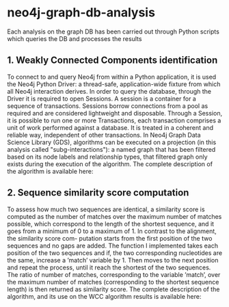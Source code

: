 # neo4j-graph-db-analysis
Each analysis on the graph DB has been carried out through Python scripts which queries the DB and processes the results

## 1. Weakly Connected Components identification
To connect to and query Neo4j from within a Python application, it is used the Neo4j Python Driver: a thread-safe, application-wide fixture from which all Neo4j interaction derives. In order to query the database, through the Driver it is required to open Sessions. A
session is a container for a sequence of transactions. Sessions borrow connections from a pool as required and are considered lightweight and disposable. Through a Session, it is possible to run one or more Transactions, each transaction comprises a unit of work performed against a database. It is treated in a coherent and reliable way, independent of other transactions. In Neo4j Graph Data Science Library (GDS), algorithms can be executed on a projection (in this analysis called "subg-interactions"): a named graph that
has been filtered based on its node labels and relationship types, that filtered graph only exists during the execution of the algorithm.
The complete description of the algorithm is available here:


## 2. Sequence similarity score computation
To assess how much two sequences are identical, a similarity score is computed as the number of matches over the maximum number of matches possible, which correspond to the length of the shortest sequence, and it goes from a minimum of 0 to a maximum of 1. In contrast to the alignment, the similarity score com- putation starts from the first position of the two sequences and no gaps are added. 
The function I implemented takes each position of the two sequences and if, the two corresponding nucleotides are the same, increase a ’match’ variable by 1. Then moves to the next position and repeat the process, until it reach the shortest of the two sequences. The ratio of number of matches, corresponding to the variable ’match’, over the maximum number of matches (corresponding to the shortest sequence length) is then returned as similarity score. The complete description of the algorithm, and its use on the WCC algorithm results is available here:


